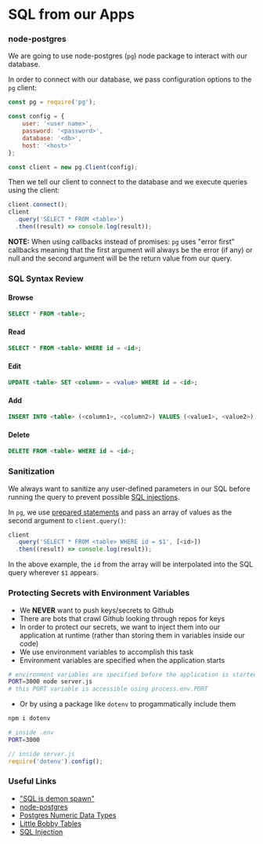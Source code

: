 # SQL from our Apps

### node-postgres

We are going to use node-postgres (`pg`) node package to interact with our database.

In order to connect with our database, we pass configuration options to the `pg` client:

```js
const pg = require('pg');

const config = {
    user: '<user name>',
    password: '<password>',
    database: '<db>',
    host: '<host>'
};

const client = new pg.Client(config);
```

Then we tell our client to connect to the database and we execute queries using the client:

```js
client.connect();
client
  .query('SELECT * FROM <table>')
  .then((result) => console.log(result));
```

**NOTE:** When using callbacks instead of promises: `pg` uses "error first" callbacks meaning that the first argument will always be the error (if any) or null and the second argument will be the return value from our query.

### SQL Syntax Review

#### Browse

```sql
SELECT * FROM <table>;
```

#### Read

```sql
SELECT * FROM <table> WHERE id = <id>;
```

#### Edit

```sql
UPDATE <table> SET <column> = <value> WHERE id = <id>;
```

#### Add

```sql
INSERT INTO <table> (<column1>, <column2>) VALUES (<value1>, <value2>);
```

#### Delete

```sql
DELETE FROM <table> WHERE id = <id>;
```

### Sanitization

We always want to sanitize any user-defined parameters in our SQL before running the query to prevent possible [SQL injections](https://en.wikipedia.org/wiki/SQL_injection).

In `pg`, we use [prepared statements](https://en.wikipedia.org/wiki/Prepared_statement) and pass an array of values as the second argument to `client.query()`:

```js
client
  .query('SELECT * FROM <table> WHERE id = $1', [<id>])
  .then((result) => console.log(result));
```

In the above example, the `id` from the array will be interpolated into the SQL query wherever `$1` appears.

### Protecting Secrets with Environment Variables
* We **NEVER** want to push keys/secrets to Github
* There are bots that crawl Github looking through repos for keys
* In order to protect our secrets, we want to inject them into our application at runtime (rather than storing them in variables inside our code)
* We use environment variables to accomplish this task
* Environment variables are specified when the application starts

```bash
# environment variables are specified before the application is started
PORT=3000 node server.js
# this PORT variable is accessible using process.env.PORT
```

* Or by using a package like `dotenv` to progammatically include them

```bash
npm i dotenv
```

```bash
# inside .env
PORT=3000 
```

```js
// inside server.js
require('dotenv').config();
```

### Useful Links
* ["SQL is demon spawn"](https://youtu.be/Hh6CbrDr0Lk)
* [node-postgres](https://node-postgres.com/)
* [Postgres Numeric Data Types](https://www.postgresql.org/docs/11/datatype-numeric.html)
* [Little Bobby Tables](https://xkcd.com/327/)
* [SQL Injection](https://en.wikipedia.org/wiki/SQL_injection)
